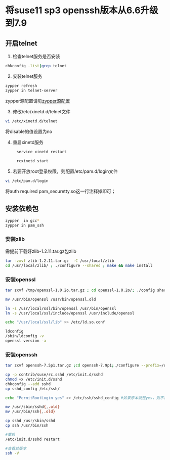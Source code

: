 # 将suse11 sp3 openssh版本从6.6升级到7.9
## 开启telnet

1. 检查telnet服务是否安装
```sh
chkconfig -list|grep telnet
```       
2. 安装telnet服务

```sh 
zypper refresh
zypper in telnet-server
```
zypper源配置请见[zypper源配置](./zypper_confugurate.md)

3. 修改/etc/xinetd.d/telnet文件
```sh
vi /etc/xinetd.d/telnet
```
将disable的值设置为no
 

4. 重启xinetd服务
```sh
     service xinetd restart
     
     rcxinetd start     
```
5. 若要开放root登录权限，则配置/etc/pam.d/login文件
```sh
vi /etc/pam.d/login
```
将auth    required       pam_securetty.so这一行注释掉即可；

## 安装依赖包

```sh
zypper  in gcc* 
zypper in pam_ssh
```
### 安装zlib

需提前下载好zlib-1.2.11.tar.gz包zlib

```sh
tar -zxvf zlib-1.2.11.tar.gz  -C /usr/local/zlib
cd /usr/local/zlib/ ; ./configure --shared ; make && make install
```

### 安装openssl

```sh
tar zxvf /tmp/openssl-1.0.2o.tar.gz ; cd openssl-1.0.2o/; ./config shared ; make && make install 

mv /usr/bin/openssl /usr/bin/openssl.old

ln -s /usr/local/ssl/bin/openssl /usr/bin/openssl 
ln -s /usr/local/ssl/include/openssl /usr/include/openssl 

echo "/usr/local/ssl/lib" >> /etc/ld.so.conf 

ldconfig 
/sbin/ldconfig -v
openssl version -a
```

### 安装openssh

```sh
tar zxvf openssh-7.5p1.tar.gz ;cd openssh-7.9p1;./configure --prefix=/usr/ --sysconfdir=/etc/ssh -with-zlib -with-ssl-dir=/usr/local/ssl -with-md5-passwords mandir=/usr/share/man ; make && make install 

cp -p contrib/suse/rc.sshd /etc/init.d/sshd 
chmod +x /etc/init.d/sshd 
chkconfig --add sshd
cp sshd_config /etc/ssh/

echo "PermitRootLogin yes" >> /etc/ssh/sshd_config #如果原本就是yes，则不需要执行

mv /usr/sbin/sshd{,.old}
mv /usr/bin/ssh{,.old}

cp sshd /usr/sbin/sshd
cp ssh /usr/bin/ssh

#重启
/etc/init.d/sshd restart

#查看其版本
ssh -V

```
